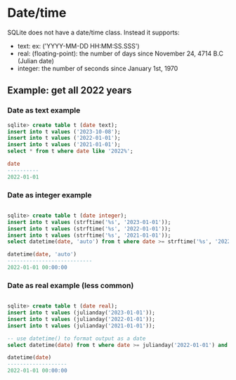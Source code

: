 # Date/time

SQLite does not have a date/time class. Instead it supports:
- text: ex: ('YYYY-MM-DD HH:MM:SS.SSS')
- real: (floating-point): the number of days since November 24, 4714 B.C (Julian date)
- integer: the number of seconds since January 1st, 1970

## Example: get all 2022 years

### Date as text example
```sql
sqlite> create table t (date text);
insert into t values ('2023-10-08');
insert into t values ('2022-01-01');
insert into t values ('2021-01-01');
select * from t where date like '2022%';

date
----------
2022-01-01
```

### Date as integer example
```sql

sqlite> create table t (date integer);
insert into t values (strftime('%s', '2023-01-01'));
insert into t values (strftime('%s', '2022-01-01'));
insert into t values (strftime('%s', '2021-01-01'));
select datetime(date, 'auto') from t where date >= strftime('%s', '2022-01-01') and date < strftime('%s', '2023-01-01');

datetime(date, 'auto')
---------------------------
2022-01-01 00:00:00
```

### Date as real example (less common)

```sql

sqlite> create table t (date real);
insert into t values (julianday('2023-01-01'));
insert into t values (julianday('2022-01-01'));
insert into t values (julianday('2021-01-01'));

-- use datetime() to format output as a date
select datetime(date) from t where date >= julianday('2022-01-01') and date < julianday('2023-01-01');

datetime(date)
-------------------
2022-01-01 00:00:00
```
